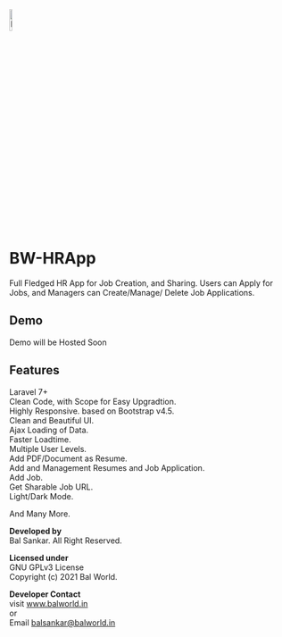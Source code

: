 <img src="https://balworld.in/bw_admin/assets/img/bw.png" width="10%" alt="HRApp Logo">

# BW-HRApp  
Full Fledged HR App for Job Creation, and Sharing. Users can Apply for Jobs, and Managers can Create/Manage/ Delete Job Applications.

## Demo  
Demo will be Hosted Soon

## Features  
Laravel 7+  
Clean Code, with Scope for Easy Upgradtion.  
Highly Responsive. based on Bootstrap v4.5.  
Clean and Beautiful UI.  
Ajax Loading of Data.  
Faster Loadtime.  
Multiple User Levels.  
Add PDF/Document as Resume.  
Add and Management Resumes and Job Application.  
Add Job.  
Get Sharable Job URL.  
Light/Dark Mode.  
  
And Many More.   

**Developed by**  
Bal Sankar. All Right Reserved.

**Licensed under**  
GNU GPLv3 License  
Copyright (c) 2021 Bal World.

**Developer Contact**  
visit www.balworld.in  
or  
Email balsankar@balworld.in

